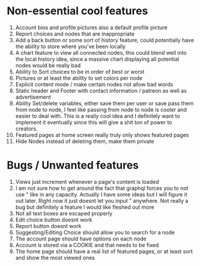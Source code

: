 # Non-essential cool features

1. Account bios and profile pictures also a default profile picture
2. Report choices and nodes that are inappropriate
3. Add a back button or some sort of history feature, could potentially have the ability to store where you've been locally
4. A chart feature to view all connected nodes, this could blend well into the local history idea, since a massive chart displaying all potential nodes would be really bad
5. Ability to Sort choices to be in order of best or worst
6. Pictures or at least the ability to set colors per node
7. Explicit content mode / make certain nodes not allow bad words
8. Static header and Footer with contact information / patreon as well as advertisement
9. Ability Set/delete variables, either save them per user or save pass them from node to node, I feel like passing from node to node is cooler and easier to deal with. This is a really cool idea and I definitely want to implement it eventually since this will give a shit ton of power to creators.
10. Featured pages at home screen really truly only shows featured pages
11. Hide Nodes instead of deleting them, make them private

# Bugs / Unwanted features

1. Views just increment whenever a page's content is loaded
2. I am not sure how to get around the fact that graphql forces you to not use " like in any capacity. Actually I have some ideas but I will figure it out later. Right now it just doesnt let you input " anywhere. Not really a bug but definitely a feature I would like fleshed out more
3. Not all text boxes are escaped properly
4. Edit choice button doesnt work
5. Report button doesnt work
6. Suggesting/Editing Choice should allow you to search for a node
7. The account page should have options on each node
8. Account is stored via a COOKIE and that needs to be fixed
9. The home page should have a real list of featured pages, or at least sort and show the most viewed ones
